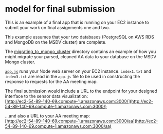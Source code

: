# model for final submission

This is an example of a final app that is running on your EC2 instance to submit your work on final assignments one and two. 

This example assumes that your two databases (PostgreSQL on AWS RDS and MongoDB on the MSDV cluster) are complete. 

The [migrating_to_mongo_cluster](https://github.com/visualizedata/data-structures/tree/master/assignments/final_assignments/migrating_to_mongo_cluster) directory contains an example of how you might migrate your parsed, cleaned AA data to your database on the MSDV Mongo cluster.

[`app.js`](https://github.com/visualizedata/data-structures/blob/master/assignments/final_assignments/app.js) runs your Node web server on your EC2 instance. `index1.txt` and `index3.txt` are read in the `app.js` file to be used in constructing the response to requests for the AA meeting map. 

The final submission would include a URL to the endpoint for your designed interface to the sensor data visualization:  
[http://ec2-54-89-140-69.compute-1.amazonaws.com:3000/](http://ec2-54-89-140-69.compute-1.amazonaws.com:3000/)

...and also a URL to your AA meeting map:  
[http://ec2-54-89-140-69.compute-1.amazonaws.com:3000/aa](http://ec2-54-89-140-69.compute-1.amazonaws.com:3000/aa)